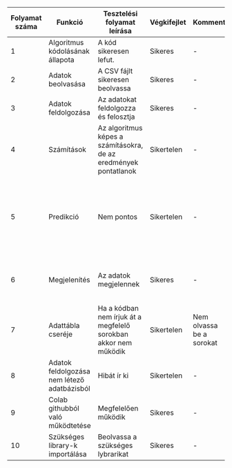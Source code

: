 | Folyamat száma  | Funkció | Tesztelési folyamat leírása | Végkifejlet | Komment | Várt eredmény| Időpont|
| ------------- | ------------- | ------------- | ------------- | ------------- | ------------- | ------------- |
| 1  | Algoritmus kódolásának állapota | A kód  sikeresen lefut. | Sikeres | - | Hibamentes futás. | 2022.01.08 |
| 2  | Adatok beolvasása  | A CSV fájlt sikeresen beolvassa | Sikeres | - | Adatok beolvasása | 2022.01.08
| 3  | Adatok feldolgozása  | Az adatokat feldolgozza és felosztja | Sikeres | - | Adatok feldolgozása | 2022.01.08
| 4  | Számítások  | Az algoritmus képes a számításokra, de az eredmények pontatlanok | Sikertelen | - | Lehető legnagyobb pontosságal való számolás | 2022.01.08
| 5  | Predikció  | Nem pontos | Sikertelen | - | A grafikonon ábrázolt görbére pontosan illeszkedő görbe vissza adása | 2022.01.08
| 6  | Megjelenítés  | Az adatok megjelennek | Sikeres | - | A grafikonon megjelnnek a kívánt eredmények | 2022.01.08
| 7  | Adattábla cseréje  | Ha a kódban nem írjuk át a megfelelő sorokban akkor nem működik | Sikertelen | Nem olvassa be a sorokat | Az adattáblát helyesen beolvassa | 2022.01.08
| 8  | Adatok feldolgozása nem létező adatbázisból  | Hibát ír ki | Sikertelen | - | A program nem fut le | 2022.01.08
| 9  | Colab githubból való működtetése  | Megfelelően működik | Sikeres | - | Megfelelően működik | 2022.01.08
| 10  | Szükséges library-k importálása  | Beolvassa a szükséges lybrarikat | Sikeres | - | A szükséges lybrarikat beolvassa | 2022.01.08